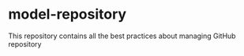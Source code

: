 # model-repository
This repository contains all the best practices about managing GitHub repository
